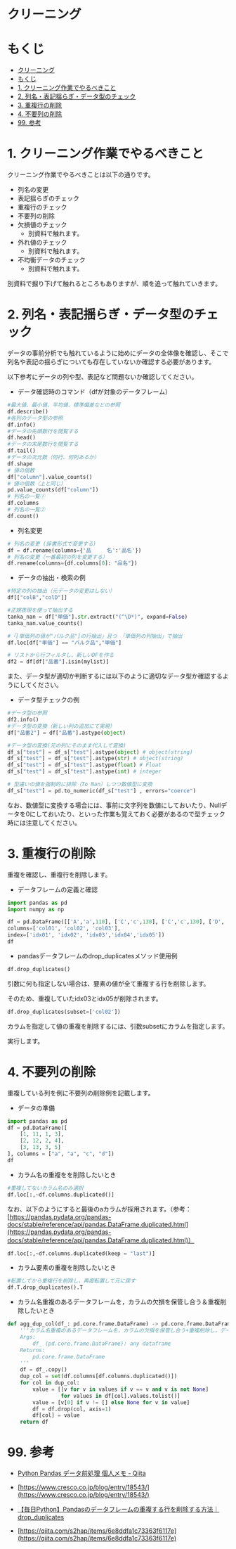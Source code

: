 # クリーニング
# もくじ
- [クリーニング](#クリーニング)
- [もくじ](#もくじ)
- [1. クリーニング作業でやるべきこと](#1-クリーニング作業でやるべきこと)
- [2. 列名・表記揺らぎ・データ型のチェック](#2-列名表記揺らぎデータ型のチェック)
- [3. 重複行の削除](#3-重複行の削除)
- [4. 不要列の削除](#4-不要列の削除)
- [99. 参考](#99-参考)

# 1. クリーニング作業でやるべきこと

クリーニング作業でやるべきことは以下の通りです。

- 列名の変更
- 表記揺らぎのチェック
- 重複行のチェック
- 不要列の削除
- 欠損値のチェック
    - 別資料で触れます。
- 外れ値のチェック
    - 別資料で触れます。
- 不均衡データのチェック
    - 別資料で触れます。

別資料で掘り下げて触れるところもありますが、順を追って触れていきます。

# 2. 列名・表記揺らぎ・データ型のチェック

データの事前分析でも触れているように始めにデータの全体像を確認し、そこで列名や表記の揺らぎについても存在していないか確認する必要があります。

以下参考にデータの列や型、表記など問題ないか確認してください。

- データ確認時のコマンド（dfが対象のデータフレーム）

```python
#最大値、最小値、平均値、標準偏差などの参照
df.describe()
#各列のデータ型の参照
df.info()
#データの先頭数行を閲覧する
df.head()
#データの末尾数行を閲覧する
df.tail()
#データの次元数（何行、何列あるか）
df.shape
# 値の個数
df["column"].value_counts()
# 値の個数（上と同じ）
pd.value_counts(df["column"])
# 列名の一覧①
df.columns
# 列名の一覧②
df.count()
```

- 列名変更

```python
# 列名の変更 (辞書形式で変更する)
df = df.rename(columns={'品　　　名':'品名'})
# 列名の変更（一番最初の列を変更する）
df.rename(columns={df.columns[0]: "品名"})
```

- データの抽出・検索の例

```python
#特定の列の抽出（元データの変更はしない）
df[["colB","colD"]]

#正規表現を使って抽出する
tanka_nan = df["単価"].str.extract("(^\D*)", expand=False)
tanka_nan.value_counts()

#「[単価列の値が"バルク品"]の行抽出」且つ　「単価列の列抽出」で抽出
df.loc[df["単価"] == "バルク品","単価"]

# リストから行フィルタし、新しいDFを作る
df2 = df[df["品番"].isin(mylist)]
```

また、データ型が適切か判断するには以下のように適切なデータ型か確認するようにしてください。

- データ型チェックの例

```python
#データ型の参照
df2.info()
#データ型の変換（新しい列の追加にて実現）
df["品番2"] = df["品番"].astype(object)

#データ型の変換(元の列にそのまま代入して変換)
df_s["test"] = df_s["test"].astype(object) # object(string)
df_s["test"] = df_s["test"].astype(str) # object(string)
df_s["test"] = df_s["test"].astype(float) # Float
df_s["test"] = df_s["test"].astype(int) # integer

# 型違いの値を強制的に排除（To Nan）しつつ数値型に変換
df_s["test"] = pd.to_numeric(df_s["test"] , errors="coerce")
```

なお、数値型に変換する場合には、事前に文字列を数値にしておいたり、Nullデータを0にしておいたり、といった作業も覚えておく必要があるので型チェック時には注意してください。

# 3. 重複行の削除

重複を確認し、重複行を削除します。

- データフレームの定義と確認

```python
import pandas as pd
import numpy as np

df = pd.DataFrame([['A','a',110], ['C','c',130], ['C','c',130], ['D', 'a',140],['A','a',110]],
columns=['col01', 'col02', 'col03'],
index=['idx01', 'idx02', 'idx03','idx04','idx05'])
df
```

- pandasデータフレームのdrop_duplicatesメソッド使用例

```python
df.drop_duplicates()
```

引数に何も指定しない場合は、要素の値が全て重複する行を削除します。

そのため、重複していたidx03とidx05が削除されます。

```python
df.drop_duplicates(subset=['col02'])
```

カラムを指定して値の重複を削除するには、引数subsetにカラムを指定します。

実行します。

# 4. 不要列の削除

重複している列を例に不要列の削除例を記載します。

- データの準備

```python
import pandas as pd
df = pd.DataFrame([
    [1, 11, 1, 3],
    [2, 12, 2, 4],
    [3, 13, 3, 5]
], columns = ["a", "a", "c", "d"])
df
```

- カラム名の重複をを削除したいとき

```python
#重複してないカラム名のみ選択
df.loc[:,~df.columns.duplicated()]
```

なお、以下のようにすると最後のaカラムが採用されます。（参考：[https://pandas.pydata.org/pandas-docs/stable/reference/api/pandas.DataFrame.duplicated.html](https://pandas.pydata.org/pandas-docs/stable/reference/api/pandas.DataFrame.duplicated.html)）

```python
df.loc[:,~df.columns.duplicated(keep = "last")]
```

- カラム要素の重複を削除したいとき

```python
#転置してから重複行を削除し，再度転置して元に戻す
df.T.drop_duplicates().T
```

- カラム名重複のあるデータフレームを，カラムの欠損を保管し合う＆重複削除したいとき

```python
def agg_dup_col(df_: pd.core.frame.DataFrame) -> pd.core.frame.DataFrame:
    '''カラム名重複のあるデータフレームを，カラムの欠損を保管し合う+重複削除し，データフレームとして返す
    Args:
        df_ (pd.core.frame.DataFrame): any dataframe
    Returns:
        pd.core.frame.DataFrame
    '''
    df = df_.copy()
    dup_col = set(df.columns[df.columns.duplicated()])
    for col in dup_col:
        value = [[v for v in values if v == v and v is not None]
                 for values in df[col].values.tolist()]
        value = [v[0] if v != [] else None for v in value]
        df = df.drop(col, axis=1)
        df[col] = value
    return df
```

# 99. 参考

- [Python Pandas データ前処理 個人メモ - Qiita](https://qiita.com/jooji/items/89fc03018e31f3e89519)

- [https://www.cresco.co.jp/blog/entry/18543/](https://www.cresco.co.jp/blog/entry/18543/)

- [【毎日Python】Pandasのデータフレームの重複する行を削除する方法｜drop_duplicates](https://kino-code.com/python-pandas-drop_duplicates/)

- [https://qiita.com/s2hap/items/6e8ddfa1c73363f6117e](https://qiita.com/s2hap/items/6e8ddfa1c73363f6117e)
